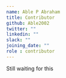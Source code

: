 ```yaml
---
name: Able P Abraham
title: Contributor
github: Able2002
twitter: ""
linkedin: ""
slack: ""
joining_date: ""
role : contributor
---
```


Still waiting for this
